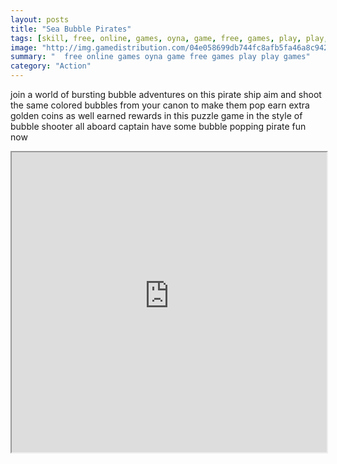 ```yaml
---
layout: posts
title: "Sea Bubble Pirates"
tags: [skill, free, online, games, oyna, game, free, games, play, play, games]
image: "http://img.gamedistribution.com/04e058699db744fc8afb5fa46a8c9423.jpg"
summary: "  free online games oyna game free games play play games"
category: "Action"
---
```


join a world of bursting bubble adventures on this pirate ship aim and shoot the same colored bubbles from your canon to make them pop earn extra golden coins as well earned rewards in this puzzle game in the style of bubble shooter all aboard captain have some bubble popping pirate fun now

<iframe width="100%" height="480px;" src="http://html5.gamedistribution.com/04e058699db744fc8afb5fa46a8c9423/"></iframe>